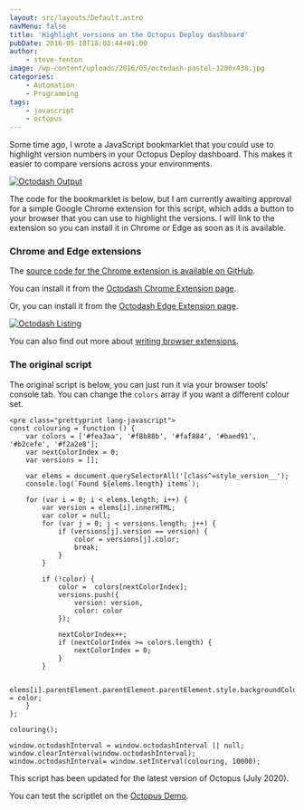 ```yaml
---
layout: src/layouts/Default.astro
navMenu: false
title: 'Highlight versions on the Octopus Deploy dashboard'
pubDate: 2016-05-18T18:03:44+01:00
author:
    - steve-fenton
image: /wp-content/uploads/2016/05/octodash-pastel-1200x438.jpg
categories:
    - Automation
    - Programming
tags:
    - javascript
    - octopus
---
```


Some time ago, I wrote a JavaScript bookmarklet that you could use to highlight version numbers in your Octopus Deploy dashboard. This makes it easier to compare versions across your environments.

[![Octodash Output](https://www.stevefenton.co.uk/wp-content/uploads/2016/05/octodash-pastel-1024x374.jpg)](https://www.stevefenton.co.uk/2016/05/highlight-versions-on-octopus-deploy-dashboard/octodash-pastel/)

The code for the bookmarklet is below, but I am currently awaiting approval for a simple Google Chrome extension for this script, which adds a button to your browser that you can use to highlight the versions. I will link to the extension so you can install it in Chrome or Edge as soon as it is available.

### Chrome and Edge extensions

The [source code for the Chrome extension is available on GitHub](https://github.com/Steve-Fenton/octodash).

You can install it from the [Octodash Chrome Extension page](https://chrome.google.com/webstore/detail/octodash/fibfpjkgbnjceeblhkbmabfhebmdogcl).

Or, you can install it from the [Octodash Edge Extension page](https://microsoftedge.microsoft.com/addons/search/octodash).

[![Octodash Listing](https://www.stevefenton.co.uk/wp-content/uploads/2016/05/octodash-1024x238.png)](https://www.stevefenton.co.uk/2016/05/highlight-versions-on-octopus-deploy-dashboard/octodash/)

You can also find out more about [writing browser extensions](https://www.stevefenton.co.uk/2022/02/how-to-create-a-browser-extension-for-edge-or-chrome/).

### The original script

The original script is below, you can just run it via your browser tools’ console tab. You can change the `colors` array if you want a different colour set.

```
<pre class="prettyprint lang-javascript">
const colouring = function () {
    var colors = ['#fea3aa', '#f8b88b', '#faf884', '#baed91', '#b2cefe', '#f2a2e8'];
    var nextColorIndex = 0;
    var versions = [];

    var elems = document.querySelectorAll('[class^=style_version__');
    console.log(`Found ${elems.length} items`);

    for (var i = 0; i < elems.length; i++) {
        var version = elems[i].innerHTML;
        var color = null;
        for (var j = 0; j < versions.length; j++) {
            if (versions[j].version == version) {
                color = versions[j].color;
                break;
            }
        }
        
        if (!color) {
            color =  colors[nextColorIndex];
            versions.push({
                version: version,
                color: color
            });
            
            nextColorIndex++;
            if (nextColorIndex >= colors.length) {
                nextColorIndex = 0;
            }
        }

        elems[i].parentElement.parentElement.parentElement.style.backgroundColor = color;
    }
};

colouring();

window.octodashInterval = window.octodashInterval || null;
window.clearInterval(window.octodashInterval);
window.octodashInterval= window.setInterval(colouring, 10000);
```

This script has been updated for the latest version of Octopus (July 2020).

You can test the scriptlet on the [Octopus Demo](https://demo.octopusdeploy.com/app#/).